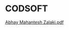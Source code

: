 # CODSOFT


[Abhay Mahantesh Zalaki.pdf](https://github.com/user-attachments/files/18969350/Abhay.Mahantesh.Zalaki.pdf)
